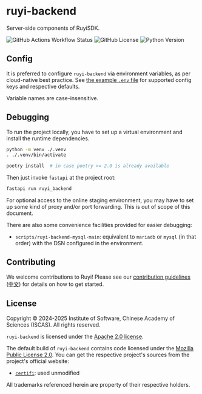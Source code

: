 # ruyi-backend

Server-side components of RuyiSDK.

![GitHub Actions Workflow Status](https://img.shields.io/github/actions/workflow/status/ruyisdk/ruyi-backend/ci.yml)
![GitHub License](https://img.shields.io/github/license/ruyisdk/ruyi-backend)
![Python Version](https://img.shields.io/badge/python-%3E%3D3.12-blue)

## Config

It is preferred to configure `ruyi-backend` via environment variables,
as per cloud-native best practice. See [the example `.env` file](./example.env)
for supported config keys and respective defaults.

Variable names are case-insensitive.

## Debugging

To run the project locally, you have to set up a virtual environment and install the runtime dependencies.

```sh
python -m venv ./.venv
. ./.venv/bin/activate

poetry install  # in case poetry >= 2.0 is already available
```

Then just invoke `fastapi` at the project root:

```sh
fastapi run ruyi_backend
```

For optional access to the online staging environment, you may have to set up
some kind of proxy and/or port forwarding. This is out of scope of this document.

There are also some convenience facilities provided for easier debugging:

* `scripts/ruyi-backend-mysql-main`: equivalent to `mariadb` or `mysql` (in that order) with the DSN configured in the environment.

## Contributing

We welcome contributions to Ruyi! Please see our [contribution guidelines](./CONTRIBUTING.md) ([中文](./CONTRIBUTING.zh.md)) for details on how to get started.

## License

Copyright &copy; 2024-2025 Institute of Software, Chinese Academy of Sciences (ISCAS).
All rights reserved.

`ruyi-backend` is licensed under the [Apache 2.0 license](./LICENSE-Apache.txt).

The default build of `ruyi-backend` contains code licensed under the
[Mozilla Public License 2.0](https://mozilla.org/MPL/2.0/).
You can get the respective project's sources from the project's official
website:

* [`certifi`](https://github.com/certifi/python-certifi): used unmodified

All trademarks referenced herein are property of their respective holders.
